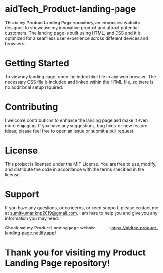 # aidTech_Product-landing-page
This is my Product Landing Page repository, an interactive website designed to showcase my innovative product and attract potential customers. The landing page is built using HTML, and CSS and it is optimized for a seamless user experience across different devices and browsers.

# Getting Started
To view my landing page, open the index.html file in any web browser. The necessary CSS file is included and linked within the HTML file, so there is no additional setup required.

# Contributing
I welcome contributions to enhance the landing page and make it even more engaging. If you have any suggestions, bug fixes, or new feature ideas, please feel free to open an issue or submit a pull request.

# License
This project is licensed under the MIT License. You are free to use, modify, and distribute the code in accordance with the terms specified in the license.

# Support
If you have any questions, or concerns, or need support, please contact me at sumitkumar.knp2019@gmail.com. I am here to help you and give you any information you may need.

Check out my Product Landing page website----->https://aidtec-product-landing-page.netlify.app/

# Thank you for visiting my Product Landing Page repository!
